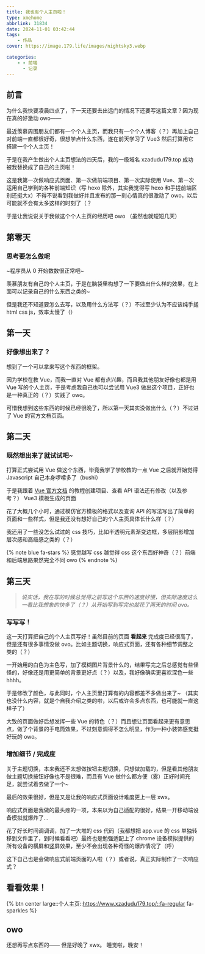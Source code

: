 ```yaml
---
title: 我也有个人主页啦！
type: xmehome
abbrlink: 31834
date: 2024-11-01 03:42:44
tags:
    - 作品
cover: https://image.179.life/images/nightsky3.webp

categories:
    - - 前端
      - 记录
---
```


## 前言
为什么我快要凌晨四点了，下一天还要去出远门的情况下还要写这篇文章？因为现在真的好激动 owo——

最近羡慕周围朋友们都有一个个人主页，而我只有一个个人博客（？）再加上自己对前端一直都很好奇，很想学点什么东西，遂在前天学习了 Vue3 然后打算用它搭建一个个人主页！

于是在我产生做出个人主页想法的四天后，我的一级域名 xzadudu179.top 成功被我替换成了自己的主页啦！

这是我第一次做响应式页面、第一次做前端项目、第一次实际使用 Vue、第一次运用自己学到的各种前端知识（写 hexo 除外，其实我觉得写 hexo 和手搓前端区别还挺大x）不得不说看到我做好并且发布的那一刻心情真的很激动了 owo，以后可能就不会有太多这样的时刻了（？

于是让我说说关于我做这个个人主页的经历吧 owo （虽然也就短短几天）

## 第零天

### 思考要怎么做呢

~程序员从 0 开始数数很正常吧~

羡慕朋友有自己的个人主页，于是在脑袋里构想了一下要做出什么样的效果，在上面可以记录自己的什么东西之类的~

但是我还不知道要怎么去写，以及用什么方法写（？）不过至少认为不应该纯手搓 html css js，效率太慢了（）

## 第一天

### 好像想出来了？

想到了一个可以拿来写这个东西的框架。

因为学校在教 Vue，而我一直对 Vue 都有点兴趣，而且我其他朋友好像也都是用 Vue 写的个人主页，于是考虑我自己也可以尝试用 Vue3 做出这个项目，正好也是一种真正的（？）实践了 owo。

可惜我想到这些东西的时候已经很晚了，所以第一天其实没做出什么（？）不过进了 Vue 的官方文档页面。

## 第二天

### 既然想出来了就试试吧~

打算正式尝试用 Vue 做这个东西，毕竟我学了学校教的一点 Vue 之后就开始觉得 Javascript 自己本身啰嗦多了（bushi）

于是我跟着 [Vue 官方文档](https://cn.vuejs.org/) 的教程创建项目、查看 API 语法还有修改（以及参考？） Vue3 模板生成的页面

花了大概几个小时，通过模仿官方模板的格式以及查询 API 的写法写出了简单的页面和一些样式，但是我还没有想好自己的个人主页具体长什么样（？）

我还用了一些没怎么试过的 css 技巧，比如半透明元素渐变边框，多层阴影增加层次感和高级感之类的（？）

{% note blue fa-stars %}
感觉越写 css 越觉得 css 这个东西好神奇（？）前端和后端思路果然完全不同 owo
{% endnote %}

## 第三天

> *说实话，我在写的时候总觉得之前写这个东西的速度好慢，但实际速度这么一看比我想象的快多了（？）从开始写到写完也就花了两天的时间 ovo。*

### 写写写！

这一天打算把自己的个人主页写好！虽然目前的页面 **看起来** 完成度已经很高了，但是还有很多事情没做 ovo。比如主题切换，响应式页面，还有各种细节调整之类的（？）

一开始用的白色为主色写，加了模糊图片背景什么的，结果写完之后总感觉有些怪怪的，好像还是用更简单的背景更好点（？）以及，我好像确实更喜欢深色一些 hhhh。

于是修改了颜色，与此同时，个人主页里打算有的内容都差不多做出来了~ （其实也没什么内容，就是个自我介绍之类的啦，以后或许会多点东西，也可能就一直这样子了）

大致的页面做好后想发挥一些 Vue 的特色（？）而且想让页面看起来更有意思点，做了个背景的手电筒效果，不过刻意调得不怎么明显，作为一种小装饰感觉挺好玩的 owo。

### 增加细节 / 完成度

关于主题切换，本来我还不太想做按钮主题切换，只想做加载的，但是看其他朋友做主题切换按钮好像也不是很难，而且有 Vue 做什么都方便（雾）正好时间充足，就尝试着去做了一个~

最后的效果很好，但是又是让我的响应式页面设计难度更上一层 xwx。

响应式页面是我做的最头疼的一项，本来以为自己适配的很好，结果一开移动端设备模拟就爆炸了...

花了好长时间调调调，加了一大堆的 css 代码（我都想把 app.vue 的 css 单独转移到文件里了，到时候看看吧）最终也是勉强适配上了 chrome 设备模拟提供的所有设备的横屏和竖屏效果，至少不会出现各种奇怪的爆炸情况了（呼）

这下自己也是会做响应式前端页面的人啦（？）或者说，真正实际制作了一次响应式？

## 看看效果！

{% btn center large::个人主页::https://www.xzadudu179.top/::fa-regular fa-sparkles %}

## owo

还想再写点东西的——
但是好晚了 xwx。
睡觉啦，晚安！